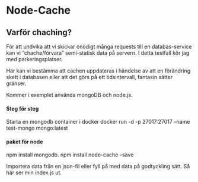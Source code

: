 # Node-Cache

## Varför chaching?
För att undvika att vi skickar onödigt många requests till en databas-service kan vi “chache/förvara” semi-statisk data på servern. I detta testfall kör jag med parkeringsplatser.

Här kan vi bestämma att cachen uppdateras i händelse av att en förändring skett i databasen eller att det görs på ett tidsintervall, fantasin sätter gränser.

Kommer i exemplet använda mongoDB och node.js.

#### Steg för steg

Starta en mongodb container i docker
docker run -d -p 27017:27017 –name test-mongo mongo:latest

#### paket för node
npm install mongodb.
npm install node-cache –save

Importera data från en json-fil eller fyll på med data på godtyckling sätt. Så här ser min index.js ut.
